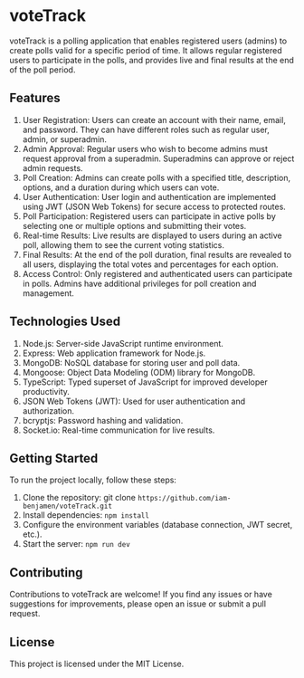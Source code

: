 # voteTrack
voteTrack is a polling application that enables registered users (admins) to create polls valid for a specific period of time. It allows regular registered users to participate in the polls, and provides live and final results at the end of the poll period.

## Features
1. User Registration: Users can create an account with their name, email, and password. They can have different roles such as regular user, admin, or superadmin.
2. Admin Approval: Regular users who wish to become admins must request approval from a superadmin. Superadmins can approve or reject admin requests.
3. Poll Creation: Admins can create polls with a specified title, description, options, and a duration during which users can vote.
4. User Authentication: User login and authentication are implemented using JWT (JSON Web Tokens) for secure access to protected routes.
5. Poll Participation: Registered users can participate in active polls by selecting one or multiple options and submitting their votes.
6. Real-time Results: Live results are displayed to users during an active poll, allowing them to see the current voting statistics.
7. Final Results: At the end of the poll duration, final results are revealed to all users, displaying the total votes and percentages for each option.
8. Access Control: Only registered and authenticated users can participate in polls. Admins have additional privileges for poll creation and management.
  
## Technologies Used
1. Node.js: Server-side JavaScript runtime environment.
2. Express: Web application framework for Node.js.
3. MongoDB: NoSQL database for storing user and poll data.
4. Mongoose: Object Data Modeling (ODM) library for MongoDB.
5. TypeScript: Typed superset of JavaScript for improved developer productivity.
6. JSON Web Tokens (JWT): Used for user authentication and authorization.
7. bcryptjs: Password hashing and validation.
8. Socket.io: Real-time communication for live results.

## Getting Started
To run the project locally, follow these steps:

1. Clone the repository: git clone `https://github.com/iam-benjamen/voteTrack.git`
2. Install dependencies: `npm install`
3. Configure the environment variables (database connection, JWT secret, etc.).
4. Start the server: `npm run dev`
   
## Contributing
Contributions to voteTrack are welcome! If you find any issues or have suggestions for improvements, please open an issue or submit a pull request.

## License
This project is licensed under the MIT License.
